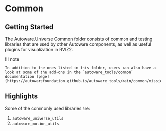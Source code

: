# Common

## Getting Started

The Autoware.Universe Common folder consists of common and testing libraries that are used by other Autoware components, as well as useful plugins for visualization in RVIZ2.

!!! note

    In addition to the ones listed in this folder, users can also have a look at some of the add-ons in the `autoware_tools/common` documentation [page](https://autowarefoundation.github.io/autoware_tools/main/common/mission_planner_rviz_plugin/).

## Highlights

Some of the commonly used libraries are:

1. `autoware_universe_utils`
2. `autoware_motion_utils`
